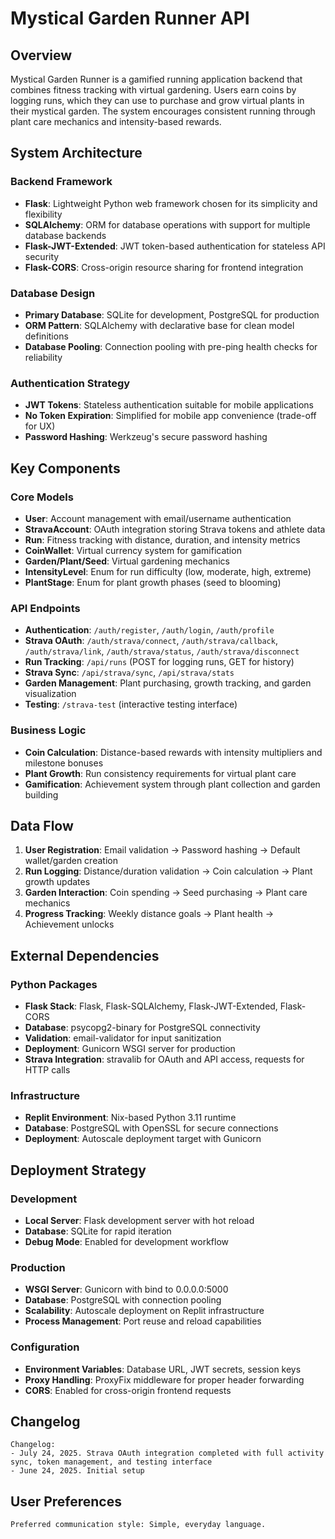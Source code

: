 # Mystical Garden Runner API

## Overview

Mystical Garden Runner is a gamified running application backend that combines fitness tracking with virtual gardening. Users earn coins by logging runs, which they can use to purchase and grow virtual plants in their mystical garden. The system encourages consistent running through plant care mechanics and intensity-based rewards.

## System Architecture

### Backend Framework
- **Flask**: Lightweight Python web framework chosen for its simplicity and flexibility
- **SQLAlchemy**: ORM for database operations with support for multiple database backends
- **Flask-JWT-Extended**: JWT token-based authentication for stateless API security
- **Flask-CORS**: Cross-origin resource sharing for frontend integration

### Database Design
- **Primary Database**: SQLite for development, PostgreSQL for production
- **ORM Pattern**: SQLAlchemy with declarative base for clean model definitions
- **Database Pooling**: Connection pooling with pre-ping health checks for reliability

### Authentication Strategy
- **JWT Tokens**: Stateless authentication suitable for mobile applications
- **No Token Expiration**: Simplified for mobile app convenience (trade-off for UX)
- **Password Hashing**: Werkzeug's secure password hashing

## Key Components

### Core Models
- **User**: Account management with email/username authentication
- **StravaAccount**: OAuth integration storing Strava tokens and athlete data
- **Run**: Fitness tracking with distance, duration, and intensity metrics
- **CoinWallet**: Virtual currency system for gamification
- **Garden/Plant/Seed**: Virtual gardening mechanics
- **IntensityLevel**: Enum for run difficulty (low, moderate, high, extreme)
- **PlantStage**: Enum for plant growth phases (seed to blooming)

### API Endpoints
- **Authentication**: `/auth/register`, `/auth/login`, `/auth/profile`
- **Strava OAuth**: `/auth/strava/connect`, `/auth/strava/callback`, `/auth/strava/link`, `/auth/strava/status`, `/auth/strava/disconnect`
- **Run Tracking**: `/api/runs` (POST for logging runs, GET for history)
- **Strava Sync**: `/api/strava/sync`, `/api/strava/stats`
- **Garden Management**: Plant purchasing, growth tracking, and garden visualization
- **Testing**: `/strava-test` (interactive testing interface)

### Business Logic
- **Coin Calculation**: Distance-based rewards with intensity multipliers and milestone bonuses
- **Plant Growth**: Run consistency requirements for virtual plant care
- **Gamification**: Achievement system through plant collection and garden building

## Data Flow

1. **User Registration**: Email validation → Password hashing → Default wallet/garden creation
2. **Run Logging**: Distance/duration validation → Coin calculation → Plant growth updates
3. **Garden Interaction**: Coin spending → Seed purchasing → Plant care mechanics
4. **Progress Tracking**: Weekly distance goals → Plant health → Achievement unlocks

## External Dependencies

### Python Packages
- **Flask Stack**: Flask, Flask-SQLAlchemy, Flask-JWT-Extended, Flask-CORS
- **Database**: psycopg2-binary for PostgreSQL connectivity
- **Validation**: email-validator for input sanitization
- **Deployment**: Gunicorn WSGI server for production
- **Strava Integration**: stravalib for OAuth and API access, requests for HTTP calls

### Infrastructure
- **Replit Environment**: Nix-based Python 3.11 runtime
- **Database**: PostgreSQL with OpenSSL for secure connections
- **Deployment**: Autoscale deployment target with Gunicorn

## Deployment Strategy

### Development
- **Local Server**: Flask development server with hot reload
- **Database**: SQLite for rapid iteration
- **Debug Mode**: Enabled for development workflow

### Production
- **WSGI Server**: Gunicorn with bind to 0.0.0.0:5000
- **Database**: PostgreSQL with connection pooling
- **Scalability**: Autoscale deployment on Replit infrastructure
- **Process Management**: Port reuse and reload capabilities

### Configuration
- **Environment Variables**: Database URL, JWT secrets, session keys
- **Proxy Handling**: ProxyFix middleware for proper header forwarding
- **CORS**: Enabled for cross-origin frontend requests

## Changelog

```
Changelog:
- July 24, 2025. Strava OAuth integration completed with full activity sync, token management, and testing interface
- June 24, 2025. Initial setup
```

## User Preferences

```
Preferred communication style: Simple, everyday language.
```